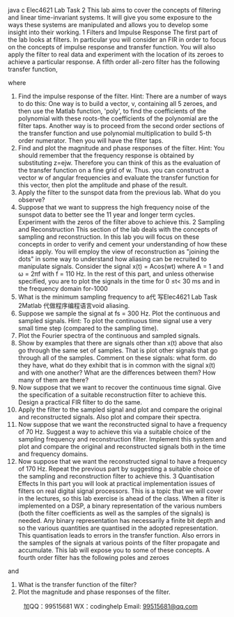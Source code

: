 java c
Elec4621 Lab Task 2 
This lab aims to cover the concepts of filtering and linear time-invariant systems. It will give you some exposure to the ways these systems are manipulated and allows you to develop some insight into their working.
1 Filters and Impulse Response 
The first part of the lab looks at filters. In particular you will consider an FIR in order to focus on the concepts of impulse response and transfer function. You will also apply the filter to real data and experiment with the location of its zeroes to achieve a particular response.
A fifth order all-zero filter has the following transfer function,

where

1. Find the impulse response of the filter.
Hint: There are a number of ways to do this: One way is to build a vector, v, containing all 5 zeroes, and then use the Matlab function, 'poly', to find the coefficients of the polynomial with these roots-the coefficients of the polynomial are the filter taps. Another way is to proceed from the second order sections of the transfer function and use polynomial multiplication to build 5-th order numerator. Then you will have the filter taps.
2. Find and plot the magnitude and phase responses of the filter.
Hint: You should remember that the frequency response is obtained by substituting z=ejw. Therefore you can think of this as the evaluation of the transfer function on a fine grid of w. Thus. you can construct a vector w of angular frequencies and evaluate the transfer function for this vector, then plot the amplitude and phase of the result.
3. Apply the filter to the sunspot data from the previous lab. What do you observe?
4. Suppose that we want to suppress the high frequency noise of the sunspot data to better see the 11 year and longer term cycles. Experiment with the zeros of the filter above to achieve this.
2 Sampling and Reconstruction 
This section of the lab deals with the concepts of sampling and reconstruction. In this lab you will focus on these concepts in order to verify and cement your understanding of how these ideas apply. You will employ the view of reconstruction as "joining the dots" in some way to understand how aliasing can be recruited to manipulate signals.
Consider the signal x(t) = Acos(wt) where A = 1 and ω = 2πf with f = 110 Hz. In the rest of this part, and unless otherwise specified, you are to plot the signals in the time for 0 ≤t< 30 ms and in the frequency domain for-1000
1. What is the minimum sampling frequency to a代 写Elec4621 Lab Task 2Matlab
代做程序编程语言void aliasing.
2. Suppose we sample the signal at fs = 300 Hz. Plot the continuous and sampled signals. Hint: To plot the continuous time signal use a very small time step (compared to the sampling time).
3. Plot the Fourier spectra of the continuous and sampled signals.
4. Show by examples that there are signals other than x(t) above that also go through the same set of samples. That is plot other signals that go through all of the samples. Comment on these signals: what form. do they have, what do they exhibit that is in common with the signal x(t) and with one another? What are the differences between them? How many of them are there?
5. Now suppose that we want to recover the continuous time signal. Give the specification of a suitable reconstruction filter to achieve this. Design a practical FIR filter to do the same.
6. Apply the filter to the sampled signal and plot and compare the original and reconstructed signals. Also plot and compare their spectra.
7. Now suppose that we want the reconstructed signal to have a frequency of 70 Hz. Suggest a way to achieve this via a suitable choice of the sampling frequency and reconstruction filter. Implement this system and plot and compare the original and reconstructed signals both in the time and frequency domains.
8. Now suppose that we want the reconstructed signal to have a frequency of 170 Hz. Repeat the previous part by suggesting a suitable choice of the sampling and reconstruction filter to achieve this.
3 Quantisation Effects 
In this part you will look at practical implementation issues of filters on real digital signal processors. This is a topic that we will cover in the lectures, so this lab exercise is ahead of the class. When a filter is implemented on a DSP, a binary representation of the various numbers (both the filter coefficients as well as the samples of the signals) is needed. Any binary representation has necessarily a finite bit depth and so the various quantities are quantised in the adopted representation. This quantisation leads to errors in the transfer function. Also errors in the samples of the signals at various points of the filter propagate and accumulate. This lab will expose you to some of these concepts.
A fourth order filter has the following poles and zeroes

and

1. What is the transfer function of the filter?
2. Plot the magnitude and phase responses of the filter.







         
加QQ：99515681  WX：codinghelp  Email: 99515681@qq.com
